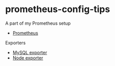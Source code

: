# prometheus-config-tips

A part of my Prometheus setup

* [Prometheus](prometheus.md)

Exporters

* [MySQL exporter](prometheus-mysqld-exporter.md)
* [Node exporter](prometheus-node-exporter.md)
